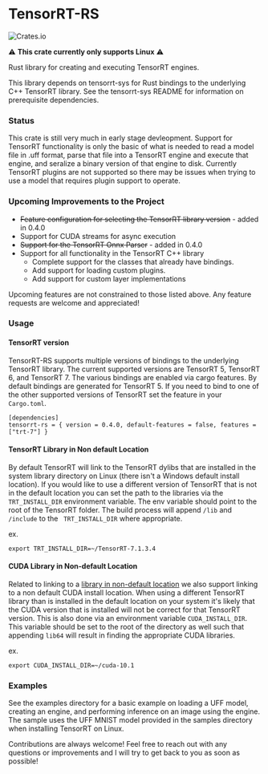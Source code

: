 # TensorRT-RS
![Crates.io](https://img.shields.io/crates/v/tensorrt-rs)

:warning: __This crate currently only supports Linux__ :warning:

Rust library for creating and executing TensorRT engines.

This library depends on tensorrt-sys for Rust bindings to the underlying C++ TensorRT library. See the tensorrt-sys
README for information on prerequisite dependencies.

### Status
This crate is still very much in early stage devleopment. Support for TensorRT functionality is only the basic of what 
is needed to read a model file in .uff format, parse that file into a TensorRT engine and execute that engine, and seralize
 a binary version of that engine to disk. Currently TensorRT plugins are not supported so there may be issues when trying 
 to use a model that requires plugin support to operate.


### Upcoming Improvements to the Project
- ~~Feature configuration for selecting the TensorRT library version~~ - added in 0.4.0
- Support for CUDA streams for async execution
- ~~Support for the TensorRT Onnx Parser~~ - added in 0.4.0
- Support for all functionality in the TensorRT C++ library
    - Complete support for the classes that already have bindings.
    - Add support for loading custom plugins.
    - Add support for custom layer implementations

Upcoming features are not constrained to those listed above. Any feature requests are welcome and appreciated!

### Usage

#### TensorRT version
TensorRT-RS supports multiple versions of bindings to the underlying TensorRT library. The current supported versions 
are TensorRT 5, TensorRT 6, and TensorRT 7. The various bindings are enabled via cargo features. By default bindings 
are generated for TensorRT 5. If you need to bind to one of the other supported versions of TensorRT set the feature 
in your `Cargo.toml`.
```
[dependencies]
tensorrt-rs = { version = 0.4.0, default-features = false, features = ["trt-7"] }
``` 

#### TensorRT Library in Non default Location
By default TensorRT will link to the TensorRT dylibs that are installed in the system library directory on Linux 
(there isn't a Windows default install location). If you would like to use a different version of TensorRT that is not 
in the default location you can set the path to the libraries via the `TRT_INSTALL_DIR` environment variable. The env 
variable should point to the root of the TensorRT folder. The build process will append `/lib` and `/include` to the `
TRT_INSTALL_DIR` where appropriate.

ex.
```shell script
export TRT_INSTALL_DIR=~/TensorRT-7.1.3.4
```

#### CUDA Library in Non-default Location
Related to linking to a [library in non-default location](#TensorRT-Library-in-Non-default-Location) we also support 
linking to a non default CUDA install location. When using a different TensorRT library than is installed in the default 
location on your system it's likely that the CUDA version that is installed will not be correct for that TensorRT 
version. This is also done via an environment variable `CUDA_INSTALL_DIR`. This variable should be set to the root of 
the directory as well such that appending `lib64` will result in finding the appropriate CUDA libraries. 

ex.
```shell script
export CUDA_INSTALL_DIR=~/cuda-10.1
```

### Examples
See the examples directory for a basic example on loading a UFF model, creating an engine, and performing inference on 
an image using the engine. The sample uses the UFF MNIST model provided in the samples directory when installing TensorRT
on Linux.

Contributions are always welcome! Feel free to reach out with any questions or improvements and I will try to get back
to you as soon as possible! 